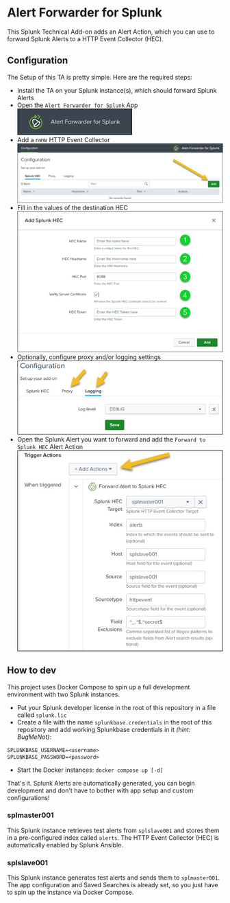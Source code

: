 # Alert Forwarder for Splunk

This Splunk Technical Add-on adds an Alert Action, which you can use to forward Splunk Alerts to a HTTP Event Collector (HEC).

## Configuration

The Setup of this TA is pretty simple. Here are the required steps:

- Install the TA on your Splunk instance(s), which should forward Splunk Alerts
- Open the `Alert Forwarder for Splunk` App
  ![Navigation Bar Entry](/screenshots/nav_bar.jpg "Navigation Bar Entry")
- Add a new HTTP Event Collector
  ![App Config Page](/screenshots/config_page.jpg "App Config Page")
- Fill in the values of the destination HEC
  ![HEC Config](/screenshots/hec_config.jpg "HEC Config")
- Optionally, configure proxy and/or logging settings
  ![Proxy/Logging Config](/screenshots/proxy_logging.jpg "Proxy/Logging Config")
- Open the Splunk Alert you want to forward and add the `Forward to Splunk HEC` Alert Action
  ![Alert Action Config](/screenshots/alert_action.jpg "Alert Action Config")

## How to dev

This project uses Docker Compose to spin up a full development environment with two Splunk instances.

- Put your Splunk developer license in the root of this repository in a file called `splunk.lic`
- Create a file with the name `splunkbase.credentials` in the root of this repository and add working Splunkbase credentials in it *(hint: BugMeNot)*:

```
SPLUNKBASE_USERNAME=<username>
SPLUNKBASE_PASSWORD=<password>
```

- Start the Docker instances: `docker compose up [-d]`

That's it. Splunk Alerts are automatically generated, you can begin development and don't have to bother with app setup and custom configurations!

### splmaster001

This Splunk instance retrieves test alerts from `splslave001` and stores them in a pre-configured index called `alerts`.
The HTTP Event Collector (HEC) is automatically enabled by Splunk Ansible.

### splslave001

This Splunk instance generates test alerts and sends them to `splmaster001`.
The app configuration and Saved Searches is already set, so you just have to spin up the instance via Docker Compose.
